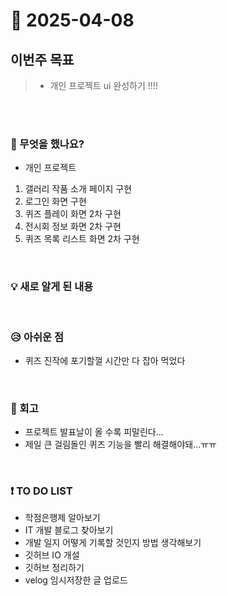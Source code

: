 # 📅 2025-04-08

## 이번주 목표
>- 개인 프로젝트 ui 완성하기 !!!!

<br><br>

### 👀 무엇을 했나요?
- 개인 프로젝트
1. 갤러리 작품 소개 페이지 구현
2. 로그인 화면 구현
3. 퀴즈 플레이 화면 2차 구현
4. 전시회 정보 화면 2차 구현
5. 퀴즈 목록 리스트 화면 2차 구현
<br>

### 💡 새로 알게 된 내용


<br>

### 😥 아쉬운 점
- 퀴즈 진작에 포기할껄 시간만 다 잡아 먹었다
  
<br>

### 💬 회고
- 프로젝트 발표날이 올 수록 피말린다...
- 제일 큰 걸림돌인 퀴즈 기능을 빨리 해결해야돼...ㅠㅠ 

<br>

### ❗ TO DO LIST
- 학점은행제 알아보기
- IT 개발 블로그 찾아보기
- 개발 일지 어떻게 기록할 것인지 방법 생각해보기
- 깃허브 IO 개설
- 깃허브 정리하기
- velog 임시저장한 글 업로드
